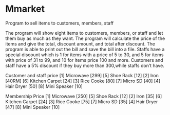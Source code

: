 # Mmarket
Program to sell items to customers, members, staff

The program will show eight items to customers, members, or staff and let them buy as much as they want. 
The program will calculate the price of the items and give the total, discount amount, and total after discount. 
The program is able to print out the bill and save the bill into a file.
Staffs have a special discount which is 1 for items with a price of 5 to 30, and 5 for items with price of 31 to 99, and 10 for items price 100 and more.
Customers and staff have a 5% discount if they buy more than 300,while staffs don’t have.

 Customer and staff price
[1] Microwave [299] [5] Shoe Rack [12]
[2] Iron [40RM] [6] Kitchen Carpet [24]
[3] Rice Cooke [80] [7] Micro SD [40]
[4] Hair Dryer [50] [8] Mini Speaker [10]

 Membership Price
[1] Microwave [250] [5] Shoe Rack [12]
[2] Iron [35] [6] Kitchen Carpet [24]
[3] Rice Cooke [75] [7] Micro SD [35]
[4] Hair Dryer [47] [8] Mini Speaker [10]
